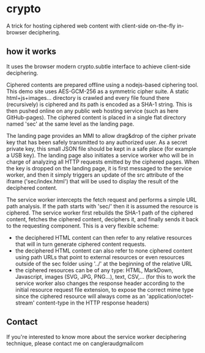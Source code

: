 # crypto

A trick for hosting ciphered web content with client-side on-the-fly in-browser deciphering.

## how it works

It uses the browser modern crypto.subtle interface to achieve client-side deciphering.

Ciphered contents are prepared offline using a nodejs-based ciphering tool. This demo site uses AES-GCM-256 as a symmetric cipher suite. A static html+js+images... directory is crawled and every file found there (recursively) is ciphered and its path is encoded as a SHA-1 string. This is then pushed online on any public web hosting service (such as here GitHub-pages). The ciphered content is placed in a single flat directory named 'sec' at the same level as the landing page.

The landing page provides an MMI to allow drag&drop of the cipher private key that has been safely transmitted to any authorized user. As a secret private key, this small JSON file should be kept in a safe place (for example a USB key). The landing page also initiates a service worker who will be in charge of analyzing all HTTP requests emitted by the ciphered pages. When the key is dropped on the landing page, it is first messaged to the service worker, and then it simply triggers an update of the src attribute of the iframe ('sec/index.html') that will be used to display the result of the deciphered content.

The service worker intercepts the fetch request and performs a simple URL path analysis. If the path starts with 'sec/' then it is assumed the resource is ciphered. The service worker first rebuilds the SHA-1 path of the ciphered content, fetches the ciphered content, deciphers it, and finally sends it back to the requesting component. This is a very flexible scheme:
- the deciphered HTML content can then refer to any relative resources that will in turn generate ciphered content requests.
- the deciphered HTML content can also refer to none ciphered content using path URLs that point to external resources or even resources outside of the sec folder using '../' at the beginning of the relative URL
- the ciphered resources can be of any type: HTML, MarkDown, Javascript, images (SVG, JPG, PNG...), text, CSV,... (for this to work the service worker also changes the response header according to the initial resource request file extension, to expose the correct mime type since the ciphered resource will always come as an 'application/octet-stream' content-type in the HTTP response headers)

## Contact

If you're interested to know more about the service worker deciphering technique, please contact me on c<DOT>angleraud<DOT>gmail<DOT>com
